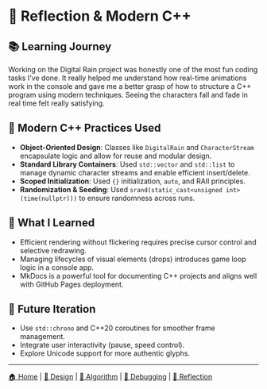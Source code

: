 # 🧠 Reflection & Modern C++

## 📚 Learning Journey

Working on the Digital Rain project was honestly one of the most fun coding tasks I've done. It really helped me understand how real-time animations work in the console and gave me a better grasp of how to structure a C++ program using modern techniques. Seeing the characters fall and fade in real time felt really satisfying.

## 🧰 Modern C++ Practices Used

- **Object-Oriented Design**: Classes like `DigitalRain` and `CharacterStream` encapsulate logic and allow for reuse and modular design.
- **Standard Library Containers**: Used `std::vector` and `std::list` to manage dynamic character streams and enable efficient insert/delete.
- **Scoped Initialization**: Used `{}` initialization, `auto`, and RAII principles.
- **Randomization & Seeding**: Used `srand(static_cast<unsigned int>(time(nullptr)))` to ensure randomness across runs.

## 💬 What I Learned

- Efficient rendering without flickering requires precise cursor control and selective redrawing.
- Managing lifecycles of visual elements (drops) introduces game loop logic in a console app.
- MkDocs is a powerful tool for documenting C++ projects and aligns well with GitHub Pages deployment.

## 🔮 Future Iteration

- Use `std::chrono` and C++20 coroutines for smoother frame management.
- Integrate user interactivity (pause, speed control).
- Explore Unicode support for more authentic glyphs.

---

[🏠 Home](index.md) | [🎨 Design](design.md) | [🧠 Algorithm](algorithm.md) | [🐞 Debugging](problemsolving.md) | [🧠 Reflection](reflection.md)
